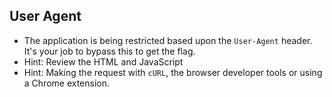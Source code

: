 ## User Agent
- The application is being restricted based upon the ``User-Agent`` header. It's your job to bypass this to get the flag. 
- Hint: Review the HTML and JavaScript
- Hint: Making the request with ``cURL``, the browser developer tools or using a Chrome extension. 